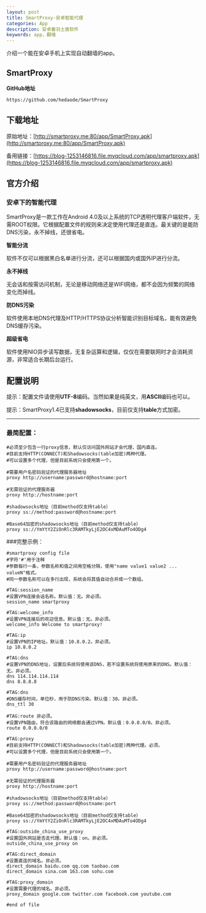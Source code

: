```yaml
---
layout: post
title: SmartProxy-安卓智能代理
categories: App
description: 安卓番羽土啬软件
keywords: app，翻墙
---
```


介绍一个能在安卓手机上实现自动翻墙的app。

<!--more-->

## SmartProxy

**GitHub地址**

```
https://github.com/hedaode/SmartProxy
```

## 下载地址

原始地址：[http://smartproxy.me:80/app/SmartProxy.apk](http://smartproxy.me:80/app/SmartProxy.apk)

备用链接：[https://blog-1253146816.file.myqcloud.com/app/smartproxy.apk](https://blog-1253146816.file.myqcloud.com/app/smartproxy.apk)

## 官方介绍

### 安卓下的智能代理

SmartProxy是一款工作在Android 4.0及以上系统的TCP透明代理客户端软件，无需ROOT权限。它根据配置文件的规则来决定使用代理还是直连。最关键的是能防DNS污染，永不掉线，还很省电。

**智能分流**

软件不仅可以根据黑白名单进行分流，还可以根据国内或国外IP进行分流。

**永不掉线**

无会话和按需访问机制，无论是移动网络还是WIFI网络，都不会因为频繁的网络变化而掉线。

**防DNS污染**

软件使用本地DNS代理及HTTP/HTTPS协议分析智能识别目标域名，能有效避免DNS缓存污染。

**超级省电**

软件使用NIO异步读写数据，无复杂运算和逻辑，仅仅在需要联网时才会消耗资源，非常适合长期后台运行。

## 配置说明

提示：配置文件请使用**UTF-8**编码。当然如果是纯英文，用**ASCII**编码也可以。

提示：SmartProxy1.4已支持**shadowsocks**，目前仅支持**table**方式加密。

------------------------------------

### 最简配置：

```
#必须至少包含一行proxy信息，默认仅访问国外网站才会代理，国内直连。
#目前支持HTTP(CONNECT)和Shadowsocks(table加密)两种代理。
#可以设置多个代理，但是目前系统只会使用第一个。

#需要用户名密码验证的代理服务器地址
proxy http://username:password@hostname:port

#无需验证的代理服务器
proxy http://hostname:port 

#shadowsocks地址（目前method仅支持table）
proxy ss://method:password@hostname:port

#Base64加密的shadowsocks地址（目前method仅支持table）
proxy ss://YmYtY2ZiOnRlc3RAMTkyLjE2OC4xMDAuMTo4ODg4
```

###完整示例：

```
#smartproxy config file
#字符'#'用于注释
#参数每行一条，参数名称和值之间用空格分隔，使用"name value1 value2 ... valueN"格式。
#同一参数名称可以在多行出现，系统会将其值自动合并成一个数组。

#TAG:session_name
#设置VPN连接会话名称。默认值：无。非必须。
session_name smartproxy

#TAG:welcome_info
#设置VPN连接后的欢迎信息。默认值：无。非必须。
welcome_info Welcome to smartproxy!

#TAG:ip
#设置VPN的IP地址。默认值：10.8.0.2。非必须。
ip 10.8.0.2

#TAG:dns
#设置VPN的DNS地址，设置后系统将使用该DNS，若不设置系统将使用原来的DNS。默认值：无。非必须。
dns 114.114.114.114
dns 8.8.8.8

#TAG:dns
#DNS缓存时间，单位秒，用于防DNS污染。默认值：30。非必须。
dns_ttl 30

#TAG:route 非必须。
#设置VPN路由，符合该路由的网络都会通过VPN。默认值：0.0.0.0/0。非必须。
route 0.0.0.0/0

#TAG:proxy
#目前支持HTTP(CONNECT)和Shadowsocks(table加密)两种代理。必须。
#可以设置多个代理，但是目前系统只会使用第一个。

#需要用户名密码验证的代理服务器地址
proxy http://username:password@hostname:port

#无需验证的代理服务器
proxy http://hostname:port 

#shadowsocks地址（目前method仅支持table）
proxy ss://method:password@hostname:port

#Base64加密的shadowsocks地址（目前method仅支持table）
proxy ss://YmYtY2ZiOnRlc3RAMTkyLjE2OC4xMDAuMTo4ODg4

#TAG:outside_china_use_proxy
#设置国外网站是否走代理。默认值：on。非必须。
outside_china_use_proxy on

#TAG:direct_domain
#设置直连的域名。非必须。
direct_domain baidu.com qq.com taobao.com
direct_domain sina.com 163.com sohu.com

#TAG:proxy_domain
#设置需要代理的域名。非必须。
proxy_domain google.com twitter.com facebook.com youtube.com

#end of file
```
